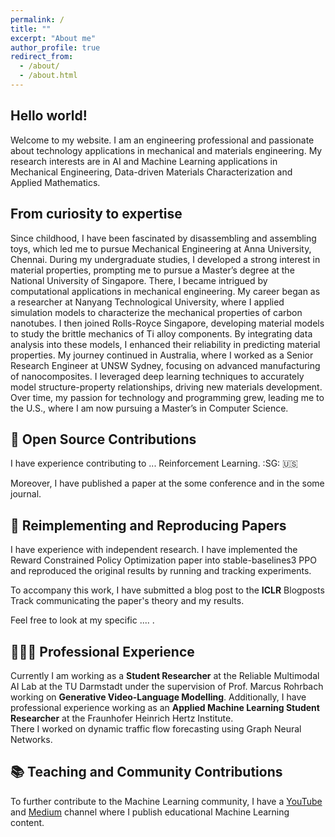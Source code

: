 ```yaml
---
permalink: /
title: ""
excerpt: "About me"
author_profile: true
redirect_from: 
  - /about/
  - /about.html
---
```


## Hello world!
Welcome to my website. I am an engineering professional and passionate about technology applications in mechanical and materials engineering. My research interests are in AI and Machine Learning applications in Mechanical Engineering, Data-driven Materials Characterization and Applied Mathematics.
## From curiosity to expertise
Since childhood, I have been fascinated by disassembling and assembling toys, which led me to pursue Mechanical Engineering at Anna University, Chennai. During my undergraduate studies, I developed a strong interest in material properties, prompting me to pursue a Master’s degree at the National University of Singapore. There, I became intrigued by computational applications in mechanical engineering.
My career began as a researcher at Nanyang Technological University, where I applied simulation models to characterize the mechanical properties of carbon nanotubes. I then joined Rolls-Royce Singapore, developing material models to study the brittle mechanics of Ti alloy components. By integrating data analysis into these models, I enhanced their reliability in predicting material properties.
My journey continued in Australia, where I worked as a Senior Research Engineer at UNSW Sydney, focusing on advanced manufacturing of nanocomposites. I leveraged deep learning techniques to accurately model structure-property relationships, driving new materials development. Over time, my passion for technology and programming grew, leading me to the U.S., where I am now pursuing a Master’s in Computer Science.



## 🤖 Open Source Contributions
I have experience contributing to ... Reinforcement Learning. :SG: :us:

Moreover, I have published a paper at the some conference and in the some journal.

## 📜 Reimplementing and Reproducing Papers
I have experience with independent research. I have implemented the Reward Constrained Policy Optimization paper into stable-baselines3 PPO and reproduced the original results by running and tracking experiments.

To accompany this work, I have submitted a blog post to the **ICLR** Blogposts Track communicating the paper's theory and my results.

Feel free to look at my specific .... .

## 👨🏻‍🔬 Professional Experience
Currently I am working as a **Student Researcher** at the Reliable Multimodal AI Lab at the TU Darmstadt under the supervision of Prof. Marcus Rohrbach working on **Generative Video-Language Modelling**.
Additionally, I have professional experience working as an **Applied Machine Learning Student Researcher** at the Fraunhofer Heinrich Hertz Institute. \
There I worked on dynamic traffic flow forecasting using Graph Neural Networks.

## 📚 Teaching and Community Contributions
To further contribute to the Machine Learning community, I have a [YouTube](https://www.youtube.com/@borismeinardus) and [Medium](https://medium.com/@boris.meinardus) channel where I publish educational Machine Learning content.







